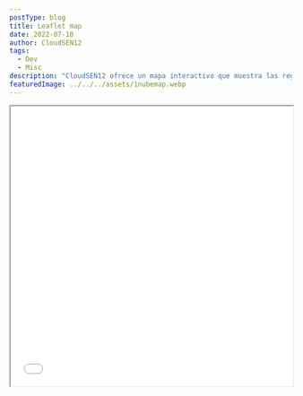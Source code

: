 ```yaml
---
postType: blog
title: Leaflet map
date: 2022-07-18
author: CloudSEN12
tags:
  - Dev
  - Misc
description: "CloudSEN12 ofrece un mapa interactivo que muestra las regiones de interés (ROI) para la detección de nubes y sombras en imágenes satelitales. Este mapa permite a los usuarios explorar y descargar datos geográficos relevantes para estudios de teledetección y análisis ambiental."
featuredImage: ../../../assets/1nubemap.webp
---
```




<iframe src="../../../assets/map.html" width="100%" height="500px"></iframe>